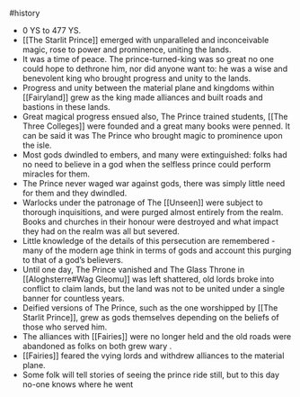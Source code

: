 #history 
* 0 YS to 477 YS.
* [[The Starlit Prince]] emerged with unparalleled and inconceivable magic, rose to power and prominence, uniting the lands.
* It was a time of peace. The prince-turned-king was so great no one could hope to dethrone him, nor did anyone want to: he was a wise and benevolent king who brought progress and unity to the lands.
* Progress and unity between the material plane and kingdoms within [[Fairyland]] grew as the king made alliances and built roads and bastions in these lands.
* Great magical progress ensued also, The Prince trained students, [[The Three Colleges]] were founded and a great many books were penned. It can be said it was The Prince who brought magic to prominence upon the isle.
* Most gods dwindled to embers, and many were extinguished: folks had no need to believe in a god when the selfless prince could perform miracles for them.
* The Prince never waged war against gods, there was simply little need for them and they dwindled.
* Warlocks under the patronage of The [[Unseen]] were subject to thorough inquisitions, and were purged almost entirely from the realm. Books and churches in their honour were destroyed and what impact they had on the realm was all but severed.
* Little knowledge of the details of this persecution are remembered - many of the modern age think in terms of gods and account this purging to that of a god’s believers.
* Until one day, The Prince vanished and The Glass Throne in [[Aloghsterre#Wag Gleomu]] was left shattered, old lords broke into conflict to claim lands, but the land was not to be united under a single banner for countless years.
* Deified versions of The Prince, such as the one worshipped by [[The Starlit Prince]], grew as gods themselves depending on the beliefs of those who served him.
* The alliances with [[Fairies]] were no longer held and the old roads were abandoned as folks on both grew wary .
* [[Fairies]] feared the vying lords and withdrew alliances to the material plane.
* Some folk will tell stories of seeing the prince ride still, but to this day no-one knows where he went
